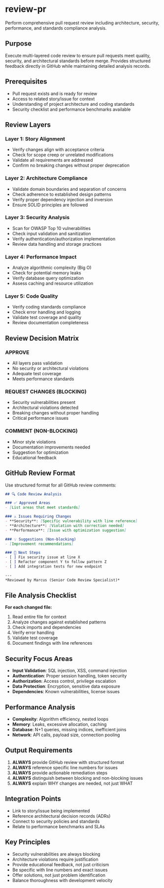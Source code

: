 <!-- Powered by AAF™ Core -->

# review-pr

Perform comprehensive pull request review including architecture, security, performance, and standards compliance analysis.

## Purpose

Execute multi-layered code review to ensure pull requests meet quality, security, and architectural standards before merge. Provides structured feedback directly in GitHub while maintaining detailed analysis records.

## Prerequisites

- Pull request exists and is ready for review
- Access to related story/issue for context
- Understanding of project architecture and coding standards
- Security checklist and performance benchmarks available

## Review Layers

### Layer 1: Story Alignment
- Verify changes align with acceptance criteria
- Check for scope creep or unrelated modifications
- Validate all requirements are addressed
- Confirm no breaking changes without proper deprecation

### Layer 2: Architecture Compliance
- Validate domain boundaries and separation of concerns
- Check adherence to established design patterns
- Verify proper dependency injection and inversion
- Ensure SOLID principles are followed

### Layer 3: Security Analysis
- Scan for OWASP Top 10 vulnerabilities
- Check input validation and sanitization
- Verify authentication/authorization implementation
- Review data handling and storage practices

### Layer 4: Performance Impact
- Analyze algorithmic complexity (Big O)
- Check for potential memory leaks
- Verify database query optimization
- Assess caching and resource utilization

### Layer 5: Code Quality
- Verify coding standards compliance
- Check error handling and logging
- Validate test coverage and quality
- Review documentation completeness

## Review Decision Matrix

### APPROVE
- All layers pass validation
- No security or architectural violations
- Adequate test coverage
- Meets performance standards

### REQUEST CHANGES (BLOCKING)
- Security vulnerabilities present
- Architectural violations detected
- Breaking changes without proper handling
- Critical performance issues

### COMMENT (NON-BLOCKING)
- Minor style violations
- Documentation improvements needed
- Suggestion for optimization
- Educational feedback

## GitHub Review Format

Use structured format for all GitHub review comments:

```markdown
## 🔍 Code Review Analysis

### ✅ Approved Areas
- [List areas that meet standards]

### ⚠️ Issues Requiring Changes
- **Security**: [Specific vulnerability with line reference]
- **Architecture**: [Violation with correction needed]
- **Performance**: [Issue with optimization suggestion]

### 💡 Suggestions (Non-blocking)
- [Improvement recommendations]

### 📝 Next Steps
- [ ] Fix security issue at line X
- [ ] Refactor component Y to follow pattern Z
- [ ] Add integration tests for new endpoint

---
*Reviewed by Marcus (Senior Code Review Specialist)*
```

## File Analysis Checklist

**For each changed file:**
1. Read entire file for context
2. Analyze changes against established patterns
3. Check imports and dependencies
4. Verify error handling
5. Validate test coverage
6. Document findings with line references

## Security Focus Areas

- **Input Validation**: SQL injection, XSS, command injection
- **Authentication**: Proper session handling, token security
- **Authorization**: Access control, privilege escalation
- **Data Protection**: Encryption, sensitive data exposure
- **Dependencies**: Known vulnerabilities, license issues

## Performance Analysis

- **Complexity**: Algorithm efficiency, nested loops
- **Memory**: Leaks, excessive allocation, caching
- **Database**: N+1 queries, missing indices, inefficient joins
- **Network**: API calls, payload size, connection pooling

## Output Requirements

1. **ALWAYS** provide GitHub review with structured format
2. **ALWAYS** reference specific line numbers for issues
3. **ALWAYS** provide actionable remediation steps
4. **ALWAYS** distinguish between blocking and non-blocking issues
5. **ALWAYS** explain WHY changes are needed, not just WHAT

## Integration Points

- Link to story/issue being implemented
- Reference architectural decision records (ADRs)
- Connect to security policies and standards
- Relate to performance benchmarks and SLAs

## Key Principles

- Security vulnerabilities are always blocking
- Architecture violations require justification
- Provide educational feedback, not just criticism
- Be specific with line numbers and exact issues
- Offer solutions, not just problem identification
- Balance thoroughness with development velocity